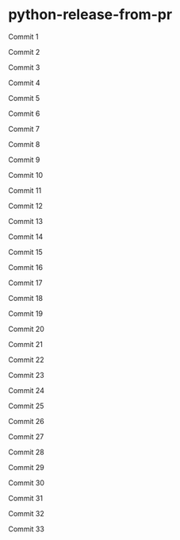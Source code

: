 # python-release-from-pr


Commit 1


Commit 2


Commit 3


Commit 4


Commit 5


Commit 6


Commit 7


Commit 8


Commit 9


Commit 10


Commit 11


Commit 12


Commit 13


Commit 14


Commit 15


Commit 16


Commit 17


Commit 18


Commit 19


Commit 20


Commit 21


Commit 22


Commit 23


Commit 24


Commit 25


Commit 26


Commit 27


Commit 28


Commit 29


Commit 30


Commit 31


Commit 32


Commit 33
